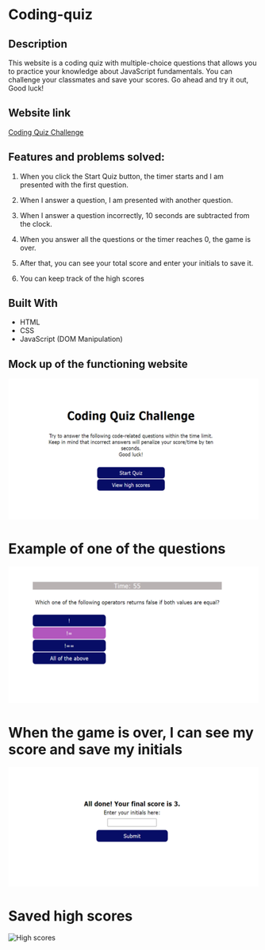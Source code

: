 # Coding-quiz

## Description

This website is a coding quiz with multiple-choice questions that allows you to practice your knowledge about JavaScript fundamentals. You can challenge your classmates and save your scores.
Go ahead and try it out, Good luck!

## Website link

[Coding Quiz Challenge](lizariasc.github.io/coding-quiz)

## Features and problems solved:

 1. When you click the Start Quiz button, the timer starts and I am presented with the first question. 

 2. When I answer a question, I am presented with another question.

 3. When I answer a question incorrectly, 10 seconds are subtracted from the clock.

 3. When you answer all the questions or the timer reaches 0, the game is over.

 4. After that, you can see your total score and enter your initials to save it.

 6. You can keep track of the high scores

## Built With

 * HTML
 * CSS 
 * JavaScript (DOM Manipulation)

## Mock up of the functioning website
![Start page](./assets/images/mock-up1.png)

# Example of one of the questions
![First question](./assets/images/mock-up2.png)

# When the game is over, I can see my score and save my initials
![Enter initials](./assets/images/mock-up7.png)

# Saved high scores
![High scores](./assets/images/mock-u8.png)
